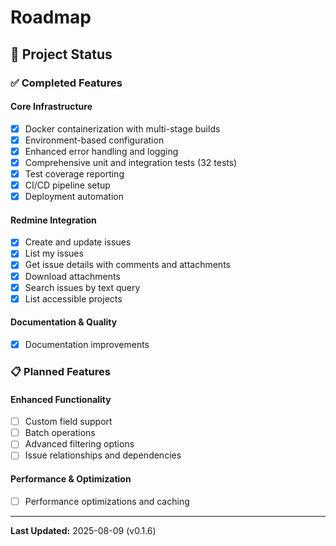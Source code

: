 # Roadmap

## 🎯 Project Status

### ✅ Completed Features

#### Core Infrastructure
- [x] Docker containerization with multi-stage builds
- [x] Environment-based configuration
- [x] Enhanced error handling and logging
- [x] Comprehensive unit and integration tests (32 tests)
- [x] Test coverage reporting
- [x] CI/CD pipeline setup
- [x] Deployment automation

#### Redmine Integration
- [x] Create and update issues
- [x] List my issues  
- [x] Get issue details with comments and attachments
- [x] Download attachments
- [x] Search issues by text query
- [x] List accessible projects

#### Documentation & Quality
- [x] Documentation improvements

### 📋 Planned Features

#### Enhanced Functionality
- [ ] Custom field support
- [ ] Batch operations
- [ ] Advanced filtering options
- [ ] Issue relationships and dependencies

#### Performance & Optimization
- [ ] Performance optimizations and caching

---

**Last Updated:** 2025-08-09 (v0.1.6)
